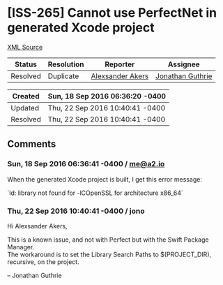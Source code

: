 # [ISS-265] Cannot use PerfectNet in generated Xcode project

[XML Source](./xml/ISS-265.xml)
<p></p>





Status|Resolution|Reporter|Assignee
------|----------|--------|--------
Resolved|Duplicate|[Alexsander Akers](me@a2.io)|[Jonathan Guthrie]($jono)





Created|Sun, 18 Sep 2016 06:36:20 -0400
-------|--------------
Updated|Thu, 22 Sep 2016 10:40:41 -0400
Resolved|Thu, 22 Sep 2016 10:40:41 -0400


## Comments




### Sun, 18 Sep 2016 06:36:41 -0400 / me@a2.io 

<p><p>When the generated Xcode project is built, I get this error message:</p>

<p>`ld: library not found for -lCOpenSSL for architecture x86_64`</p></p>


### Thu, 22 Sep 2016 10:40:41 -0400 / jono 

<p><p>Hi Alexsander Akers,</p>

<p>This is a known issue, and not with Perfect but with the Swift Package Manager.<br/>
The workaround is to set the Library Search Paths to $(PROJECT_DIR), recursive, on the project.</p>

<p>– Jonathan Guthrie</p></p>


